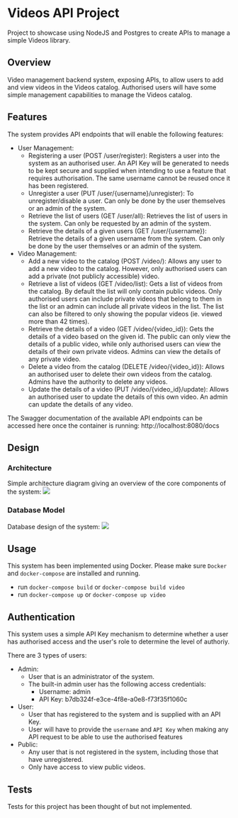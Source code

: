 # Videos API Project

Project to showcase using NodeJS and Postgres to create APIs to manage a simple Videos library.

## Overview
Video management backend system, exposing APIs, to allow users to add and view videos in the Videos catalog. Authorised users will have some simple management capabilities to manage the Videos catalog.

## Features
The system provides API endpoints that will enable the following features:
- User Management:
    - Registering a user (POST /user/register): Registers a user into the system as an authorised user. An API Key will be generated to needs to be kept secure and supplied when intending to use a feature that requires authorisation. The same username cannot be reused once it has been registered.
    - Unregister a user (PUT /user/{username}/unregister): To unregister/disable a user. Can only be done by the user themselves or an admin of the system.
    - Retrieve the list of users (GET /user/all): Retrieves the list of users in the system. Can only be requested by an admin of the system.
    - Retrieve the details of a given users (GET /user/{username}): Retrieve the details of a given username from the system. Can only be done by the user themselves or an admin of the system.
- Video Management:
    - Add a new video to the catalog (POST /video/): Allows any user to add a new video to the catalog. However, only authorised users can add a private (not publicly accessible) video.
    - Retrieve a list of videos (GET /video/list): Gets a list of videos from the catalog. By default the list will only contain public videos. Only authorised users can include private videos that belong to them in the list or an admin can include all private videos in the list. The list can also be filtered to only showing the popular videos (ie. viewed more than 42 times).
    - Retrieve the details of a video (GET /video/{video_id}): Gets the details of a video based on the given id. The public can only view the details of a public video, while only authorised users can view the details of their own private videos. Admins can view the details of any private video.
    - Delete a video from the catalog (DELETE /video/{video_id}): Allows an authorised user to delete their own videos from the catalog. Admins have the authority to delete any videos.
    - Update the details of a video (PUT /video/{video_id}/update): Allows an authorised user to update the details of this own video. An admin can update the details of any video.


The Swagger documentation of the available API endpoints can be accessed here once the container is running: http://localhost:8080/docs

## Design

### Architecture
Simple architecture diagram giving an overview of the core components of the system:
[![](https://mermaid.ink/img/pako:eNp1kktugzAQhq-CZpVI8QVYRGpKF62iqmqkbiALFw_FkrEjP1JVUe5eY5eGAGYzw883T-YCtWIIOTRCfdct1Tbbv1cy808tOEq7enh7zh6Du466cZ9fmp7a7NVHvhyiGD6gPqO-vTsvEK2cRW3KYE0exOONOXOGagYF9TjJ1FLJRE8NTiLZAreYr_PtC1NGk8g1YaZ54sSEbMejLi9ggIamEsMRQkbNLVS6W1hij__YvNi9nqo2o8bbCBhKFmw8El9w9PMnA20_-uBiV66CkxW7dVzhtMoSCBvoUHeUM3-jlz6sAttihxXk3mXYUCdsBZW8etSdGLX4xLhVGvKGCoMboM6qw4-sIbfa4QAVnPor7v6o6y95IgDi)](https://mermaid-js.github.io/mermaid-live-editor/edit#pako:eNp1kktugzAQhq-CZpVI8QVYRGpKF62iqmqkbiALFw_FkrEjP1JVUe5eY5eGAGYzw883T-YCtWIIOTRCfdct1Tbbv1cy808tOEq7enh7zh6Du466cZ9fmp7a7NVHvhyiGD6gPqO-vTsvEK2cRW3KYE0exOONOXOGagYF9TjJ1FLJRE8NTiLZAreYr_PtC1NGk8g1YaZ54sSEbMejLi9ggIamEsMRQkbNLVS6W1hij__YvNi9nqo2o8bbCBhKFmw8El9w9PMnA20_-uBiV66CkxW7dVzhtMoSCBvoUHeUM3-jlz6sAttihxXk3mXYUCdsBZW8etSdGLX4xLhVGvKGCoMboM6qw4-sIbfa4QAVnPor7v6o6y95IgDi)

### Database Model
Database design of the system:
[![](https://mermaid.ink/img/pako:eNptkstqwzAQRX9l0Mab9Ae8K6TdBEqgNCtvxtbYHipLQQ-XEPLvHflRB1MvhDSPqzPXuqvGaVKlIn9k7DwOlQVIgTzc8y5_IXq23RS0OBCcT2smJdaAVz7RDSr12jQUAnzLAUPgzpKG6ICw6WfF1nnAFHvnOUgOp_pK7e7xzlBWWyUwAHHspb_IKgWISoF6YFtsvbWTLrTA4UiGorRV6t1glwG0nL2UE3ALOKNwkOsjj5TVNAesDelZ7pGXkTW5zYJpUNY70uzG3iRvdpHYp6G2yOZrS220Z88jxjzvcaUMM-ZMIJzXpQStBuviYhsLMNQ3idiXJ0_zcE-Wso0QeaBwYfqZTPkQGpnftXP876JebK6JLHgSbhpXN_55AJNJ6qAG4UXW8ngmnyolP0myqpStphaTiVkjl6arlhHeNEfnVdmiCXRQgu0-b7ZRZfSJ1qLlGS5Vj1-DH-N4)](https://mermaid-js.github.io/mermaid-live-editor/edit#pako:eNptkstqwzAQRX9l0Mab9Ae8K6TdBEqgNCtvxtbYHipLQQ-XEPLvHflRB1MvhDSPqzPXuqvGaVKlIn9k7DwOlQVIgTzc8y5_IXq23RS0OBCcT2smJdaAVz7RDSr12jQUAnzLAUPgzpKG6ICw6WfF1nnAFHvnOUgOp_pK7e7xzlBWWyUwAHHspb_IKgWISoF6YFtsvbWTLrTA4UiGorRV6t1glwG0nL2UE3ALOKNwkOsjj5TVNAesDelZ7pGXkTW5zYJpUNY70uzG3iRvdpHYp6G2yOZrS220Z88jxjzvcaUMM-ZMIJzXpQStBuviYhsLMNQ3idiXJ0_zcE-Wso0QeaBwYfqZTPkQGpnftXP876JebK6JLHgSbhpXN_55AJNJ6qAG4UXW8ngmnyolP0myqpStphaTiVkjl6arlhHeNEfnVdmiCXRQgu0-b7ZRZfSJ1qLlGS5Vj1-DH-N4)

## Usage
This system has been implemented using Docker. Please make sure `Docker` and `docker-compose` are installed and running.

- run `docker-compose build` or `docker-compose build video`
- run `docker-compose up` or `docker-compose up video`

## Authentication
This system uses a simple API Key mechanism to determine whether a user has authorised access and the user's role to determine the level of authoriy.

There are 3 types of users:
- Admin:
    - User that is an administrator of the system.
    - The built-in admin user has the following access credentials:
        - Username: admin
        - API Key: b7db324f-e3ce-4f8e-a0e8-f73f35f1060c
- User:
    - User that has registered to the system and is supplied with an API Key.
    - User will have to provide the `username` and `API Key` when making any API request to be able to use the authorised features
- Public:
    - Any user that is not registered in the system, including those that have unregistered.
    - Only have access to view public videos.


## Tests

Tests for this project has been thought of but not implemented.
